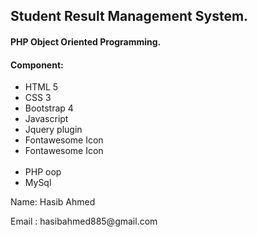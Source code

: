 <h2>Student Result Management System.</h2>
<h4>PHP Object Oriented Programming.</h4>
<h4>Component:</h4>
<ul>
	<li>HTML 5</li>
	<li>CSS 3</li>
	<li>Bootstrap 4</li>
	<li>Javascript</li>
	<li>Jquery plugin</li>
	<li>Fontawesome Icon</li>
	<li>Fontawesome Icon</li>
	<br>
	<li>PHP oop</li>
	<li>MySql</li>
</ul>
<p>Name: Hasib Ahmed</p>
<p>Email : hasibahmed885@gmail.com</p>
